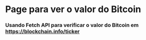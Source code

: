 # Page para ver o valor do Bitcoin

### Usando Fetch API para verificar o valor do Bitcoin em https://blockchain.info/ticker